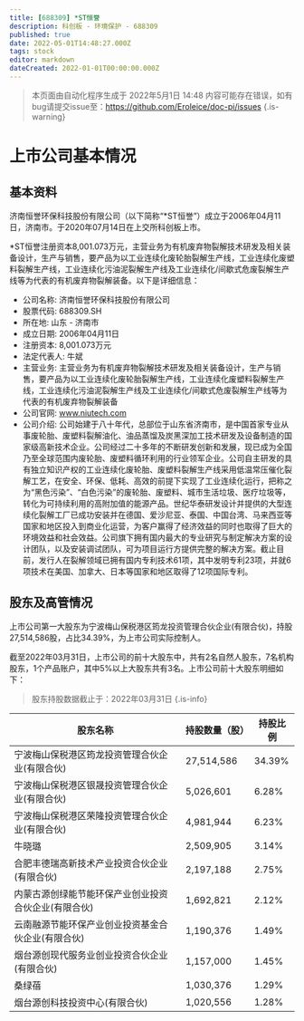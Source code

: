```yaml
---
title: [688309] *ST恒誉
description: 科创板 - 环境保护 - 688309
published: true
date: 2022-05-01T14:48:27.000Z
tags: stock
editor: markdown
dateCreated: 2022-01-01T00:00:00.000Z
---
```


> 本页面由自动化程序生成于 2022年5月1日 14:48
> 内容可能存在错误，如有bug请提交issue至：https://github.com/Eroleice/doc-pi/issues
{.is-warning}

# 上市公司基本情况

## 基本资料

济南恒誉环保科技股份有限公司（以下简称“*ST恒誉”）成立于2006年04月11日，济南市。于2020年07月14日在上交所科创板上市。

*ST恒誉注册资本8,001.073万元，主营业务为有机废弃物裂解技术研发及相关装备设计，生产与销售，要产品为以工业连续化废轮胎裂解生产线，工业连续化废塑料裂解生产线，工业连续化污油泥裂解生产线及工业连续化/间歇式危废裂解生产线等为代表的有机废弃物裂解装备。以下是详细信息：

- 公司名称: 济南恒誉环保科技股份有限公司
- 股票代码: 688309.SH
- 所在地: 山东 - 济南市
- 成立日期: 2006年04月11日
- 注册资本: 8,001.073万元
- 法定代表人: 牛斌
- 主营业务: 主营业务为有机废弃物裂解技术研发及相关装备设计，生产与销售，要产品为以工业连续化废轮胎裂解生产线，工业连续化废塑料裂解生产线，工业连续化污油泥裂解生产线及工业连续化/间歇式危废裂解生产线等为代表的有机废弃物裂解装备
- 公司官网: www.niutech.com
- 公司介绍: 公司始建于八十年代，总部位于山东省济南市，是中国首家专业从事废轮胎、废塑料裂解油化、油品蒸馏及炭黑深加工技术研发及设备制造的国家级高新技术企业。公司经过二十多年的不断研发创新和发展，现已成为全国乃至全球范围内废轮胎、废塑料循环利用的行业领军企业。公司自主研发的具有独立知识产权的工业连续化废轮胎、废塑料裂解生产线采用低温常压催化裂解工艺，在安全、环保、低耗、高效的前提下实现了工业连续化运行，把称之为“黑色污染”、“白色污染”的废轮胎、废塑料、城市生活垃圾、医疗垃圾等，转化为可持续利用的高附加值的能源产品。世纪华泰研发设计并提供的大型连续化裂解工厂已成功安装并在德国、爱沙尼亚、泰国、中国台湾、马来西亚等国家和地区投入到商业化运营，为客户赢得了经济效益的同时也取得了巨大的环境效益和社会效益。公司旗下拥有国内最大的专业研究与制定解决方案的设计团队，以及安装调试团队，可为项目运行方提供完整的解决方案。截止目前，发行人在裂解领域已拥有国内专利技术61项，其中发明专利23项，并就6项技术在美国、加拿大、日本等国家和地区取得了12项国际专利。


## 股东及高管情况

上市公司第一大股东为宁波梅山保税港区筠龙投资管理合伙企业(有限合伙)，持股27,514,586股，占比34.39%，为上市公司实际控制人。

截至2022年03月31日，上市公司的前十大股东中，共有2名自然人股东，7名机构股东，1个产品账户，其中5%以上大股东共有3名。上市公司前十大股东明细如下：

> 股东持股数据截止于：2022年03月31日
{.is-info}

| 股东名称 | 持股数量（股） | 持股比例 |
| --- | --- | --- |
| 宁波梅山保税港区筠龙投资管理合伙企业(有限合伙) | 27,514,586 | 34.39% |
| 宁波梅山保税港区银晟投资管理合伙企业(有限合伙) | 5,026,601 | 6.28% |
| 宁波梅山保税港区荣隆投资管理合伙企业(有限合伙) | 4,981,944 | 6.23% |
| 牛晓璐 | 2,509,905 | 3.14% |
| 合肥丰德瑞高新技术产业投资合伙企业(有限合伙) | 2,197,188 | 2.75% |
| 内蒙古源创绿能节能环保产业创业投资合伙企业(有限合伙) | 1,692,821 | 2.12% |
| 云南融源节能环保产业创业投资基金合伙企业(有限合伙) | 1,190,376 | 1.49% |
| 烟台源创现代服务业创业投资合伙企业(有限合伙) | 1,157,000 | 1.45% |
| 桑绿蓓 | 1,030,376 | 1.29% |
| 烟台源创科技投资中心(有限合伙) | 1,020,556 | 1.28% |




